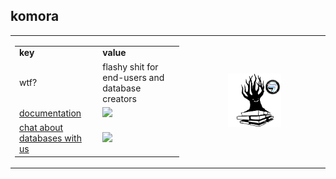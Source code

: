 ## komora
<table style="width:100%">
<tr>
  <td>
    <table style="width:100%">
      <tr>
        <td> <b>key</b> </td>
        <td> <b>value</b> </td>
      </tr>
      <tr>
        <td>wtf?</td>
        <td>flashy shit for end-users and database creators</td>
      </tr>
      <tr>
        <td><a href="https://docs.rs/sled">documentation</a></td>
        <td><a href="https://docs.rs/sled"><img src="https://docs.rs/sled/badge.svg"></a></td>
      </tr>
      <tr>
        <td><a href="https://discord.gg/Z6VsXds">chat about databases with us</a></td>
        <td><a href="https://discord.gg/Z6VsXds"><img src="https://img.shields.io/discord/509773073294295082.svg?logo=discord"></a></td>
      </tr>
     </table>
  </td>
  <td>
<p align="center">
  <img src="https://raw.githubusercontent.com/spacejam/sled/main/art/tree_face_anti-transphobia.png" width="40%" height="auto" />
  </p>
  </td>
 </tr>
</table>
